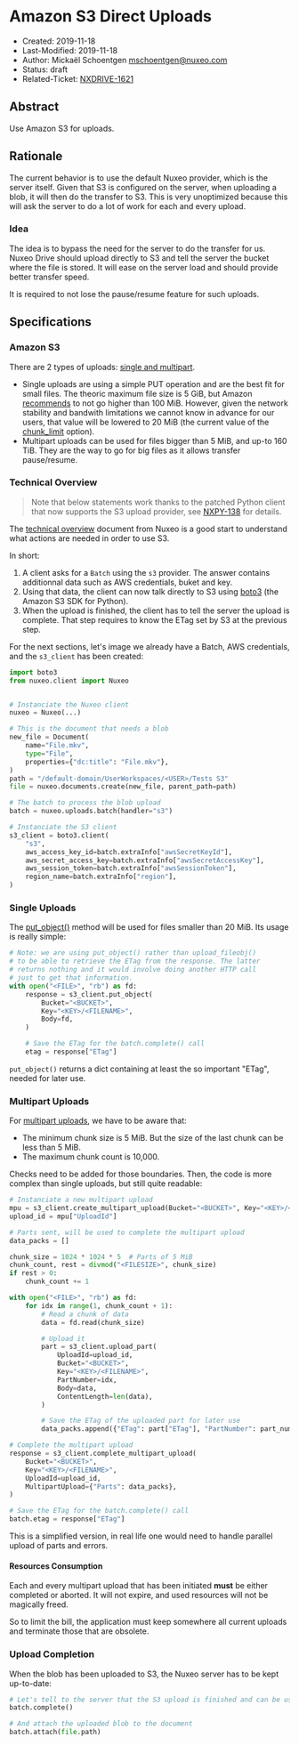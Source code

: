 # Amazon S3 Direct Uploads

- Created: 2019-11-18
- Last-Modified: 2019-11-18
- Author: Mickaël Schoentgen <mschoentgen@nuxeo.com>
- Status: draft
- Related-Ticket: [NXDRIVE-1621](https://jira.nuxeo.com/browse/NXDRIVE-1621)

## Abstract

Use Amazon S3 for uploads.

## Rationale

The current behavior is to use the default Nuxeo provider, which is the server itself.
Given that S3 is configured on the server, when uploading a blob, it will then do the transfer to S3.
This is very unoptimized because this will ask the server to do a lot of work for each and every upload.

### Idea

The idea is to bypass the need for the server to do the transfer for us.
Nuxeo Drive should upload directly to S3 and tell the server the bucket where the file is stored.
It will ease on the server load and should provide better transfer speed.

It is required to not lose the pause/resume feature for such uploads.

## Specifications

### Amazon S3

There are 2 types of uploads: [single and multipart](https://docs.aws.amazon.com/AmazonS3/latest/dev/UploadingObjects.html).

- Single uploads are using a simple PUT operation and are the best fit for small files.
  The theoric maximum file size is 5 GiB, but Amazon [recommends](https://docs.aws.amazon.com/AmazonS3/latest/dev/uploadobjusingmpu.html) to not go higher than 100 MiB.
  However, given the network stability and bandwith limitations we cannot know in advance for our users, that value will be lowered to 20 MiB (the current value of the [chunk_limit](https://github.com/nuxeo/nuxeo-drive/blob/bfd8faf/nxdrive/options.py#L196) option).
- Multipart uploads can be used for files bigger than 5 MiB, and up-to 160 TiB.
  They are the way to go for big files as it allows transfer pause/resume.

### Technical Overview

> Note that below statements work thanks to the patched Python client that now supports the S3 upload provider, see [NXPY-138](https://jira.nuxeo.com/browse/NXPY-138) for details.

The [technical overview](https://doc.nuxeo.com/nxdoc/amazon-s3-direct-upload/#technical-overview) document from Nuxeo is a good start to understand what actions are needed in order to use S3.

In short:

1. A client asks for a `Batch` using the `s3` provider.
   The answer contains additionnal data such as AWS credentials, buket and key.
2. Using that data, the client can now talk directly to S3 using [boto3](https://boto3.amazonaws.com/v1/documentation/api/latest/index.html) (the Amazon S3 SDK for Python).
3. When the upload is finished, the client has to tell the server the upload is complete. That step requires to know the ETag set by S3 at the previous step.

For the next sections, let's image we already have a Batch, AWS credentials, and the `s3_client` has been created:

```python
import boto3
from nuxeo.client import Nuxeo


# Instanciate the Nuxeo client
nuxeo = Nuxeo(...)

# This is the document that needs a blob
new_file = Document(
    name="File.mkv",
    type="File",
    properties={"dc:title": "File.mkv"},
)
path = "/default-domain/UserWorkspaces/<USER>/Tests S3"
file = nuxeo.documents.create(new_file, parent_path=path)

# The batch to process the blob upload
batch = nuxeo.uploads.batch(handler="s3")

# Instanciate the S3 client
s3_client = boto3.client(
    "s3",
    aws_access_key_id=batch.extraInfo["awsSecretKeyId"],
    aws_secret_access_key=batch.extraInfo["awsSecretAccessKey"],
    aws_session_token=batch.extraInfo["awsSessionToken"],
    region_name=batch.extraInfo["region"],
)
```

### Single Uploads

The [put_object()](https://docs.aws.amazon.com/AmazonS3/latest/API/API_PutObject.html) method will be used for files smaller than 20 MiB. Its usage is really simple:

```python
# Note: we are using put_object() rather than upload_fileobj()
# to be able to retrieve the ETag from the response. The latter
# returns nothing and it would involve doing another HTTP call
# just to get that information.
with open("<FILE>", "rb") as fd:
    response = s3_client.put_object(
        Bucket="<BUCKET>",
        Key="<KEY>/<FILENAME>",
        Body=fd,
    )

    # Save the ETag for the batch.complete() call
    etag = response["ETag"]
```

`put_object()` returns a dict containing at least the so important "ETag", needed for later use.

### Multipart Uploads

For [multipart uploads](https://docs.aws.amazon.com/AmazonS3/latest/dev/mpuoverview.html), we have to be aware that:
- The minimum chunk size is 5 MiB.
  But the size of the last chunk can be less than 5 MiB.
- The maximum chunk count is 10,000.

Checks need to be added for those boundaries.
Then, the code is more complex than single uploads, but still quite readable:

```python
# Instanciate a new multipart upload
mpu = s3_client.create_multipart_upload(Bucket="<BUCKET>", Key="<KEY>/<FILENAME>")
upload_id = mpu["UploadId"]

# Parts sent, will be used to complete the multipart upload
data_packs = []

chunk_size = 1024 * 1024 * 5  # Parts of 5 MiB
chunk_count, rest = divmod("<FILESIZE>", chunk_size)
if rest > 0:
    chunk_count += 1

with open("<FILE>", "rb") as fd:
    for idx in range(1, chunk_count + 1):
        # Read a chunk of data
        data = fd.read(chunk_size)

        # Upload it
        part = s3_client.upload_part(
            UploadId=upload_id,
            Bucket="<BUCKET>",
            Key="<KEY>/<FILENAME>",
            PartNumber=idx,
            Body=data,
            ContentLength=len(data),
        )

        # Save the ETag of the uploaded part for later use
        data_packs.append({"ETag": part["ETag"], "PartNumber": part_number})

# Complete the multipart upload
response = s3_client.complete_multipart_upload(
    Bucket="<BUCKET>",
    Key="<KEY>/<FILENAME>",
    UploadId=upload_id,
    MultipartUpload={"Parts": data_packs},
)

# Save the ETag for the batch.complete() call
batch.etag = response["ETag"]
```

This is a simplified version, in real life one would need to handle parallel upload of parts and errors.

#### Resources Consumption

Each and every multipart upload that has been initiated **must** be either completed or aborted. It will not expire, and used resources will not be magically freed.

So to limit the bill, the application must keep somewhere all current uploads and terminate those that are obsolete.

### Upload Completion

When the blob has been uploaded to S3, the Nuxeo server has to be kept up-to-date:

```python
# Let's tell to the server that the S3 upload is finished and can be used
batch.complete()

# And attach the uploaded blob to the document
batch.attach(file.path)
```
